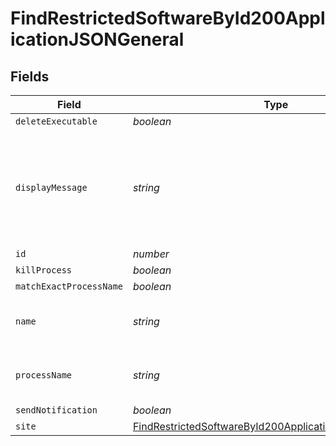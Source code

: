 # FindRestrictedSoftwareById200ApplicationJSONGeneral


## Fields

| Field                                                                                                                                         | Type                                                                                                                                          | Required                                                                                                                                      | Description                                                                                                                                   | Example                                                                                                                                       |
| --------------------------------------------------------------------------------------------------------------------------------------------- | --------------------------------------------------------------------------------------------------------------------------------------------- | --------------------------------------------------------------------------------------------------------------------------------------------- | --------------------------------------------------------------------------------------------------------------------------------------------- | --------------------------------------------------------------------------------------------------------------------------------------------- |
| `deleteExecutable`                                                                                                                            | *boolean*                                                                                                                                     | :heavy_minus_sign:                                                                                                                            | N/A                                                                                                                                           |                                                                                                                                               |
| `displayMessage`                                                                                                                              | *string*                                                                                                                                      | :heavy_minus_sign:                                                                                                                            | N/A                                                                                                                                           | High Sierra is not yet supported, check Self Service after public release.                                                                    |
| `id`                                                                                                                                          | *number*                                                                                                                                      | :heavy_minus_sign:                                                                                                                            | N/A                                                                                                                                           | 1                                                                                                                                             |
| `killProcess`                                                                                                                                 | *boolean*                                                                                                                                     | :heavy_minus_sign:                                                                                                                            | N/A                                                                                                                                           |                                                                                                                                               |
| `matchExactProcessName`                                                                                                                       | *boolean*                                                                                                                                     | :heavy_minus_sign:                                                                                                                            | N/A                                                                                                                                           |                                                                                                                                               |
| `name`                                                                                                                                        | *string*                                                                                                                                      | :heavy_check_mark:                                                                                                                            | Name of the restricted software                                                                                                               | Restrict High Sierra                                                                                                                          |
| `processName`                                                                                                                                 | *string*                                                                                                                                      | :heavy_check_mark:                                                                                                                            | N/A                                                                                                                                           | Install macOS High Sierra.app                                                                                                                 |
| `sendNotification`                                                                                                                            | *boolean*                                                                                                                                     | :heavy_minus_sign:                                                                                                                            | N/A                                                                                                                                           |                                                                                                                                               |
| `site`                                                                                                                                        | [FindRestrictedSoftwareById200ApplicationJSONGeneralSite](../../models/operations/findrestrictedsoftwarebyid200applicationjsongeneralsite.md) | :heavy_minus_sign:                                                                                                                            | N/A                                                                                                                                           |                                                                                                                                               |